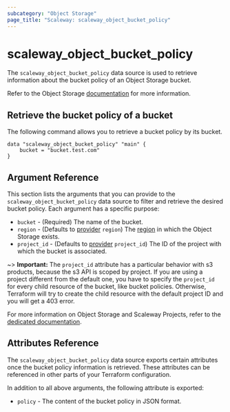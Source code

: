 ```yaml
---
subcategory: "Object Storage"
page_title: "Scaleway: scaleway_object_bucket_policy"
---
```


# scaleway_object_bucket_policy

The `scaleway_object_bucket_policy` data source is used to retrieve information about the bucket policy of an Object Storage bucket.

Refer to the Object Storage [documentation](https://www.scaleway.com/en/docs/storage/object/api-cli/bucket-policy/) for more information.

## Retrieve the bucket policy of a bucket

The following command allows you to retrieve a bucket policy by its bucket.

```hcl
data "scaleway_object_bucket_policy" "main" {
    bucket = "bucket.test.com"
}
```

## Argument Reference

This section lists the arguments that you can provide to the `scaleway_object_bucket_policy` data source to filter and retrieve the desired bucket policy. Each argument has a specific purpose:

- `bucket` - (Required) The name of the bucket.
- `region` - (Defaults to [provider](../index.md#arguments-reference) `region`) The [region](../guides/regions_and_zones.md#zones) in which the Object Storage exists.
- `project_id` - (Defaults to [provider](../index.md#arguments-reference) `project_id`) The ID of the project with which the bucket is associated. 

~> **Important:** The `project_id` attribute has a particular behavior with s3 products, because the s3 API is scoped by project.
If you are using a project different from the default one, you have to specify the `project_id` for every child resource of the bucket,
like bucket policies. Otherwise, Terraform will try to create the child resource with the default project ID and you will get a 403 error.

For more information on Object Storage and Scaleway Projects, refer to the [dedicated documentation](https://www.scaleway.com/en/docs/identity-and-access-management/iam/api-cli/using-api-key-object-storage/).


## Attributes Reference

The `scaleway_object_bucket_policy` data source exports certain attributes once the bucket policy information is retrieved. These attributes can be referenced in other parts of your Terraform configuration.

In addition to all above arguments, the following attribute is exported:

* `policy` - The content of the bucket policy in JSON format.